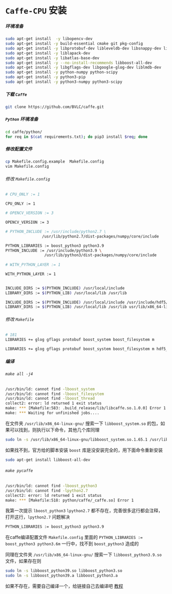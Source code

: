 <head><style type="text/css">h1:first-child {display:none;}</style></head>

# `Caffe-CPU` 安装

##### 环境准备

```bash
sudo apt-get install  -y libopencv-dev
sudo apt-get install -y build-essential cmake git pkg-config
sudo apt-get install -y libprotobuf-dev libleveldb-dev libsnappy-dev libhdf5-serial-dev protobuf-compiler
sudo apt-get install -y liblapack-dev
sudo apt-get install -y libatlas-base-dev 
sudo apt-get install -y --no-install-recommends libboost-all-dev
sudo apt-get install -y libgflags-dev libgoogle-glog-dev liblmdb-dev
sudo apt-get install -y python-numpy python-scipy
sudo apt-get install -y python3-pip
sudo apt-get install -y python3-numpy python3-scipy
```

##### 下载 `Caffe`

```bash
git clone https://github.com/BVLC/caffe.git
```

##### `Python` 环境准备

```bash
cd caffe/python/
for req in $(cat requirements.txt); do pip3 install $req; done
```

##### 修改配置文件

```bash
cp Makefile.config.example  Makefile.config
vim Makefile.config
```

###### 修改 `Makefile.config`

```bash
# CPU_ONLY := 1

CPU_ONLY := 1

# OPENCV_VERSION := 3

OPENCV_VERSION := 3

# PYTHON_INCLUDE := /usr/include/python2.7 \
                /usr/lib/python2.7/dist-packages/numpy/core/include

PYTHON_LIBRARIES := boost_python3 python3.9
PYTHON_INCLUDE := /usr/include/python3.9 \
                 /usr/lib/python3/dist-packages/numpy/core/include
                 
# WITH_PYTHON_LAYER := 1

WITH_PYTHON_LAYER := 1

 
INCLUDE_DIRS := $(PYTHON_INCLUDE) /usr/local/include
LIBRARY_DIRS := $(PYTHON_LIB) /usr/local/lib /usr/lib

INCLUDE_DIRS := $(PYTHON_INCLUDE) /usr/local/include /usr/include/hdf5/serial
LIBRARY_DIRS := $(PYTHON_LIB) /usr/local/lib /usr/lib usr/lib/x86_64-linux-gnu /usr/lib/x86_64-linux-gnu/hdf5/serial
```

###### 修改 `Makefile`

```bash
# 181
LIBRARIES += glog gflags protobuf boost_system boost_filesystem m 

LIBRARIES += glog gflags protobuf boost_system boost_filesystem m hdf5_serial_hl hdf5_serial
```

##### 编译

###### `make all -j4` 

```bash
/usr/bin/ld: cannot find -lboost_system
/usr/bin/ld: cannot find -lboost_filesystem
/usr/bin/ld: cannot find -lboost_thread
collect2: error: ld returned 1 exit status
make: *** [Makefile:583: .build_release/lib/libcaffe.so.1.0.0] Error 1
make: *** Waiting for unfinished jobs....
```

在文件夹  `/usr/lib/x86_64-linux-gnu/` 搜索一下 `libboost_system.so` 的包，如果可以找到，则执行以下命令，其他几个库同理

```bash
sudo ln -s /usr/lib/x86_64-linux-gnu/libboost_system.so.1.65.1 /usr/lib/libboost_system.so
```

如果找不到，官方给的脚本安装 `boost` 库是没安装完全的，用下面命令重新安装

```bash
sudo apt-get install libboost-all-dev
```

###### `make pycaffe`

```bash
/usr/bin/ld: cannot find -lboost_python3
/usr/bin/ld: cannot find -lpython2.7
collect2: error: ld returned 1 exit status
make: *** [Makefile:518: python/caffe/_caffe.so] Error 1
```

我第一次提示 `lboost_python3` `lpython2.7` 都不存在，完善很多这行都会注释，打开这行，`lpython2.7` 问题解决

```bash
PYTHON_LIBRARIES := boost_python3 python3.9
```

在caffe编译配置文件 `Makefile.config` 里面的 `PYTHON_LIBRARIES := boost_python3 python3.6m` 一行中，找不到 `boost_python3` 造成的

同理在文件夹  `/usr/lib/x86_64-linux-gnu/` 搜索一下 `libboost_python3.9.so` 文件，如果存在则

```bash
sudo ln -s libboost_python39.so libboost_python3.so
sudo ln -s libboost_python39.a libboost_python3.a
```

如果不存在，需要自己编译一个，给链接自己去编译吧 [教程](https://www.cnblogs.com/chenfeifen/p/13412125.html)

